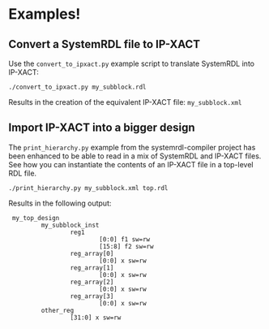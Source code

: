 
# Examples!

## Convert a SystemRDL file to IP-XACT

Use the `convert_to_ipxact.py` example script to translate SystemRDL into IP-XACT:

```
./convert_to_ipxact.py my_subblock.rdl
```

Results in the creation of the equivalent IP-XACT file: `my_subblock.xml`

## Import IP-XACT into a bigger design

The `print_hierarchy.py` example from the systemrdl-compiler project has been
enhanced to be able to read in a mix of SystemRDL and IP-XACT files. See how
you can instantiate the contents of an IP-XACT file in a top-level RDL file.

```
./print_hierarchy.py my_subblock.xml top.rdl
```

Results in the following output:

```
 my_top_design
         my_subblock_inst
                 reg1
                         [0:0] f1 sw=rw
                         [15:8] f2 sw=rw
                 reg_array[0]
                         [0:0] x sw=rw
                 reg_array[1]
                         [0:0] x sw=rw
                 reg_array[2]
                         [0:0] x sw=rw
                 reg_array[3]
                         [0:0] x sw=rw
         other_reg
                 [31:0] x sw=rw
```
